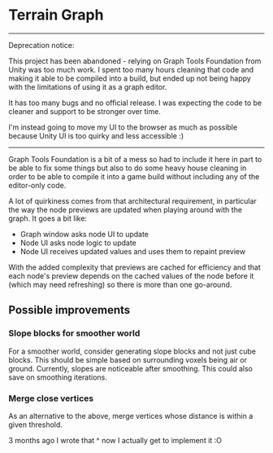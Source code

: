 # Terrain Graph

---

Deprecation notice:

This project has been abandoned - relying on Graph Tools Foundation from Unity was too much work. I spent too many hours cleaning that code and making it able to be compiled into a build, but ended up not being happy with the limitations of using it as a graph editor.

It has too many bugs and no official release. I was expecting the code to be cleaner and support to be stronger over time.

I'm instead going to move my UI to the browser as much as possible because Unity UI is too quirky and less accessible :)

---

Graph Tools Foundation is a bit of a mess so had to include it here in part to be able to fix some things but also to do some heavy house cleaning in order to be able to compile it into a game build without including any of the editor-only code.

A lot of quirkiness comes from that architectural requirement, in particular the way the node previews are updated when playing around with the graph. It goes a bit like:

* Graph window asks node UI to update
* Node UI asks node logic to update
* Node UI receives updated values and uses them to repaint preview

With the added complexity that previews are cached for efficiency and that each node's preview depends on the cached values of the node before it (which may need refreshing) so there is more than one go-around.

## Possible improvements

### Slope blocks for smoother world

For a smoother world, consider generating slope blocks and not just cube
blocks. This should be simple based on surrounding voxels being air or ground.
Currently, slopes are noticeable after smoothing. This could also save on
smoothing iterations.

### Merge close vertices

As an alternative to the above, merge vertices whose distance is within a given threshold.

3 months ago I wrote that ^ now I actually get to implement it :O
